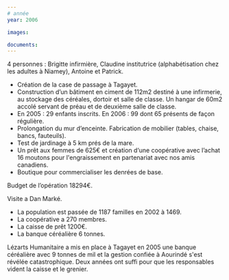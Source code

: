```yaml
---
# année
year: 2006

images:

documents:
---
```


4 personnes : Brigitte infirmière, Claudine institutrice (alphabétisation chez les adultes à Niamey), Antoine et Patrick.

- Création de la case de passage à Tagayet.
- Construction d’un bâtiment en ciment de 112m2 destiné à une infirmerie, au stockage des céréales, dortoir et salle de classe. Un hangar de 60m2 accolé servant de préau et de deuxième salle de classe.
- En 2005 : 29 enfants inscrits. En 2006 : 99 dont 65 présents de façon régulière.
- Prolongation du mur d’enceinte. Fabrication de mobilier (tables, chaise, bancs, fauteuils).
- Test de jardinage à 5 km prés de la mare.
- Un prêt aux femmes de 625€ et création d‘une coopérative avec l’achat 16 moutons pour l'engraissement en partenariat avec nos amis canadiens.
- Boutique pour commercialiser les denrées de base.

Budget de l’opération 18294€.

Visite a Dan Marké.

- La population est passée de 1187 familles en 2002 à 1469.
- La coopérative a 270 membres.
- La caisse de prêt 1200€.
- La banque céréalière 6 tonnes.

Lézarts Humanitaire a mis en place à Tagayet en 2005 une banque céréalière avec 9 tonnes de mil et la gestion confiée à Aourindé s'est révélée catastrophique. Deux années ont suffi pour que les responsables vident la caisse et le grenier.
